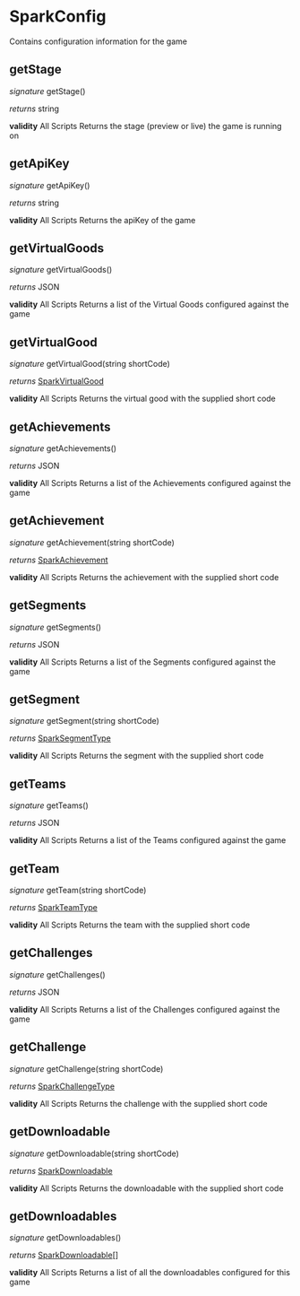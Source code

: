# SparkConfig

Contains configuration information for the game


## getStage
_signature_ getStage()</p>
_returns_ string</p>
<b>validity</b> All Scripts
Returns the stage (preview or live) the game is running on

## getApiKey
_signature_ getApiKey()</p>
_returns_ string</p>
<b>validity</b> All Scripts
Returns the apiKey of the game

## getVirtualGoods
_signature_ getVirtualGoods()</p>
_returns_ JSON</p>
<b>validity</b> All Scripts
Returns a list of the Virtual Goods configured against the game

## getVirtualGood
_signature_ getVirtualGood(string shortCode)</p>
_returns_ <a href="../Misc/SparkVirtualGood">SparkVirtualGood</a></p>
<b>validity</b> All Scripts
Returns the virtual good with the supplied short code

## getAchievements
_signature_ getAchievements()</p>
_returns_ JSON</p>
<b>validity</b> All Scripts
Returns a list of the Achievements configured against the game

## getAchievement
_signature_ getAchievement(string shortCode)</p>
_returns_ <a href="../Misc/SparkAchievement">SparkAchievement</a></p>
<b>validity</b> All Scripts
Returns the achievement with the supplied short code

## getSegments
_signature_ getSegments()</p>
_returns_ JSON</p>
<b>validity</b> All Scripts
Returns a list of the Segments configured against the game

## getSegment
_signature_ getSegment(string shortCode)</p>
_returns_ <a href="../Misc/SparkSegmentType">SparkSegmentType</a></p>
<b>validity</b> All Scripts
Returns the segment with the supplied short code

## getTeams
_signature_ getTeams()</p>
_returns_ JSON</p>
<b>validity</b> All Scripts
Returns a list of the Teams configured against the game

## getTeam
_signature_ getTeam(string shortCode)</p>
_returns_ <a href="../Misc/SparkTeamType">SparkTeamType</a></p>
<b>validity</b> All Scripts
Returns the team with the supplied short code

## getChallenges
_signature_ getChallenges()</p>
_returns_ JSON</p>
<b>validity</b> All Scripts
Returns a list of the Challenges configured against the game

## getChallenge
_signature_ getChallenge(string shortCode)</p>
_returns_ <a href="../Misc/SparkChallengeType">SparkChallengeType</a></p>
<b>validity</b> All Scripts
Returns the challenge with the supplied short code

## getDownloadable
_signature_ getDownloadable(string shortCode)</p>
_returns_ <a href="../Misc/SparkDownloadable">SparkDownloadable</a></p>
<b>validity</b> All Scripts
Returns the downloadable with the supplied short code

## getDownloadables
_signature_ getDownloadables()</p>
_returns_ <a href="../Misc/SparkDownloadable">SparkDownloadable</a>[]</p>
<b>validity</b> All Scripts
Returns a list of all the downloadables configured for this game

